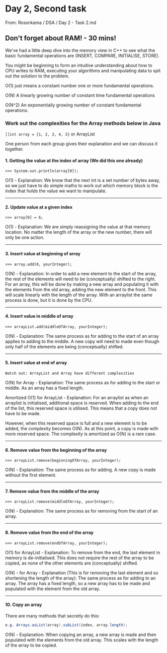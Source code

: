 # Day 2, Second task
From: Rossnkama / DSA / Day 2 - Task 2.md

## Don't forget about RAM! - 30 mins!
We've had a little deep dive into the memory view in C++ to see what the basic fundamental operations are (INSERT, COMPARE, INITIALISE, STORE).

You might be beginning to form an intuitive understanding about how to CPU writes to RAM, executing your algorithms and manipulating data to spit out the solution to the problem.

O(1) just means a constant number one or more fundamental operations.

O(N) A linearly growing number of constant time fundamental operations

O(N^2) An exponentially growing number of constant fundamental operations.

### Work out the complexities for the Array methods below in Java
```[]int array = {1, 2, 3, 4, 5}``` or ArrayList

One person from each group gives their explanation and we can discuss it together.

#### 1. Getting the value at the index of array (We did this one already)
```>>> System.out.println(array[0]);```

O(1) - Explanation:
We know that the next int is a set number of bytes away, so we just have to do simple maths to work out which memory block is the index that holds the value we want to manipulate.

---
#### 2. Update value at a given index
```>>> array[0] = 6;```

O(1) - Explanation:
We are simply reassigning the value at that memory location.
No matter the length of the array or the new number, there will only be one action.

---
#### 3. Insert value at beginning of array
```>>> array.add(0, yourInteger);```

O(N) - Explanation:
In order to add a new element to the start of the array, 
the rest of the elements will need to be (conceptually) shifted to the right.
For an array, this will be done by making a new array and populating it with the elements from the old array,
adding the new element to the front.
This will scale linearly with the length of the array.
With an arraylist the same process is done, but it is done by the CPU.

---
#### 4. Insert value in middle of array
```>>> arrayList.add(middleOfArray, yourInteger);```

O(N) - Explanation:
The same process as for adding to the start of an array applies to adding to the middle.
A new copy will need to made even though only half of the elements are being (conceptually) shifted.

---
#### 5. Insert value at end of array
```Watch out: ArrayList and Array have different complexities```

O(N) for Array - Explanation:
The same process as for adding to the start or middle. As an array has a fixed length.

Amortized O(1) for ArrayList - Explanation:
For an arraylist as when an arraylist is initialised, additional space is reserved.
When adding to the end of the list, this reserved space is utilised.
This means that a copy does not have to be made. 

However, when this reserved space is full and a new element is to be added, the complexity becomes O(N). 
As at this point, a copy is made with more reserved space.
The complexity is amortized as O(N) is a rare case.

---
#### 6. Remove value from the beginning of the array
```>>> arrayList.remove(beginningOfArray, yourInteger);```

O(N) - Explanation:
The same process as for adding. A new copy is made without the first element.

---
#### 7. Remove value from the middle of the array
```>>> arrayList.remove(middleOfArray, yourInteger);```

O(N) - Explanation:
The same process as for removing from the start of an array.

---
#### 8. Remove value from the end of the array
```>>> arrayList.remove(endOfArray, yourInteger);```

O(1) for ArrayList - Explanation:
To remove from the end, the last element in memory is de-initialised.
This does not require the rest of the array to be copied, as none of the other elements are (conceptually) shifted.

O(N) - for Array - Explanation
(This is for removing the last element and so shortening the length of the array):
The same process as for adding to an array.
The array has a fixed length, so a new array has to be made and populated with the element from the old array.

---
#### 10. Copy an array
There are many methods that secretly do this:
``````java
e.g. Arrays.asList(array).subList(index, array.length);
``````

O(N) - Explanation:
When copying an array, a new array is made and then populated with the elements from the old array.
This scales with the length of the array to be copied.